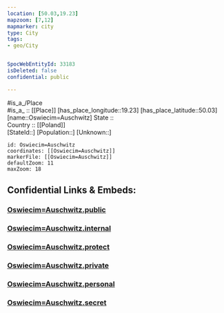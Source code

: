 ```yaml
---
location: [50.03,19.23] 
mapzoom: [7,12] 
mapmarker: city 
type: City
tags:
- geo/City


SpocWebEntityId: 33183
isDeleted: false
confidential: public

---
```

#is_a_/Place  
#is_a_ :: [[Place]] 
[has_place_longitude::19.23] 
[has_place_latitude::50.03] 
[name::Oswiecim=Auschwitz] 
State ::  
Country :: [[Poland]]  
[StateId::] 
[Population::] 
[Unknown::] 


```leaflet
id: Oswiecim=Auschwitz
coordinates: [[Oswiecim=Auschwitz]] 
markerFile: [[Oswiecim=Auschwitz]] 
defaultZoom: 11 
maxZoom: 18
```


## Confidential Links & Embeds: 

### [Oswiecim=Auschwitz.public](/_public/\Earth\Continent\Europe\Europe~East\Poland\Provinces~Poland\Lesser_Poland\CityOswiecim=Auschwitz.public.md) 

### [Oswiecim=Auschwitz.internal](/_internal/\Earth\Continent\Europe\Europe~East\Poland\Provinces~Poland\Lesser_Poland\CityOswiecim=Auschwitz.internal.md) 

### [Oswiecim=Auschwitz.protect](/_protect/\Earth\Continent\Europe\Europe~East\Poland\Provinces~Poland\Lesser_Poland\CityOswiecim=Auschwitz.protect.md) 

### [Oswiecim=Auschwitz.private](/_private/\Earth\Continent\Europe\Europe~East\Poland\Provinces~Poland\Lesser_Poland\CityOswiecim=Auschwitz.private.md) 

### [Oswiecim=Auschwitz.personal](/_personal/\Earth\Continent\Europe\Europe~East\Poland\Provinces~Poland\Lesser_Poland\CityOswiecim=Auschwitz.personal.md) 

### [Oswiecim=Auschwitz.secret](/_secret/\Earth\Continent\Europe\Europe~East\Poland\Provinces~Poland\Lesser_Poland\CityOswiecim=Auschwitz.secret.md)

